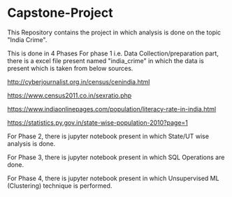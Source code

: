 # Capstone-Project

This Repository contains the project in which analysis is done on the topic "India Crime".

This is done in 4 Phases
For phase 1 i.e. Data Collection/preparation part, there is a excel file present named "india_crime" in which the data is present which is taken from below sources.

http://cyberjournalist.org.in/census/cenindia.html

https://www.census2011.co.in/sexratio.php

https://www.indiaonlinepages.com/population/literacy-rate-in-india.html

https://statistics.py.gov.in/state-wise-population-2010?page=1

For Phase 2, there is jupyter notebook present in which State/UT wise analysis is done.

For Phase 3, there is jupyter notebook present in which SQL Operations are done.

For Phase 4, there is jupyter notebook present in which Unsupervised ML (Clustering) technique is performed.

